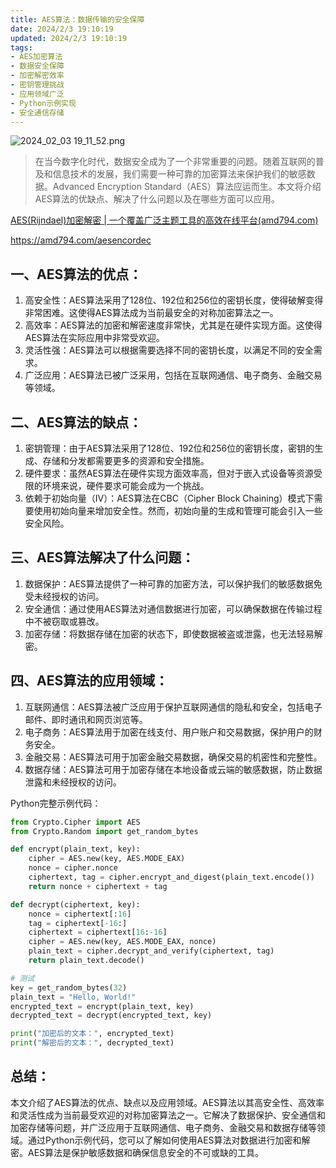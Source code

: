 ```yaml
---
title: AES算法：数据传输的安全保障
date: 2024/2/3 19:10:19
updated: 2024/2/3 19:10:19
tags:
- AES加密算法
- 数据安全保障
- 加密解密效率
- 密钥管理挑战
- 应用领域广泛
- Python示例实现
- 安全通信存储
---
```



<img src="https://static.cmdragon.cn/blog/images/2024_02_03 19_11_52.png@blog" title="2024_02_03 19_11_52.png" alt="2024_02_03 19_11_52.png"/>


> 在当今数字化时代，数据安全成为了一个非常重要的问题。随着互联网的普及和信息技术的发展，我们需要一种可靠的加密算法来保护我们的敏感数据。Advanced Encryption Standard（AES）算法应运而生。本文将介绍AES算法的优缺点、解决了什么问题以及在哪些方面可以应用。

[AES(Rijndael)加密解密 | 一个覆盖广泛主题工具的高效在线平台(amd794.com)](https://amd794.com/aesencordec)

https://amd794.com/aesencordec


## 一、AES算法的优点：
1. 高安全性：AES算法采用了128位、192位和256位的密钥长度，使得破解变得非常困难。这使得AES算法成为当前最安全的对称加密算法之一。
2. 高效率：AES算法的加密和解密速度非常快，尤其是在硬件实现方面。这使得AES算法在实际应用中非常受欢迎。
3. 灵活性强：AES算法可以根据需要选择不同的密钥长度，以满足不同的安全需求。
4. 广泛应用：AES算法已被广泛采用，包括在互联网通信、电子商务、金融交易等领域。

## 二、AES算法的缺点：
1. 密钥管理：由于AES算法采用了128位、192位和256位的密钥长度，密钥的生成、存储和分发都需要更多的资源和安全措施。
2. 硬件要求：虽然AES算法在硬件实现方面效率高，但对于嵌入式设备等资源受限的环境来说，硬件要求可能会成为一个挑战。
3. 依赖于初始向量（IV）：AES算法在CBC（Cipher Block Chaining）模式下需要使用初始向量来增加安全性。然而，初始向量的生成和管理可能会引入一些安全风险。

## 三、AES算法解决了什么问题：
1. 数据保护：AES算法提供了一种可靠的加密方法，可以保护我们的敏感数据免受未经授权的访问。
2. 安全通信：通过使用AES算法对通信数据进行加密，可以确保数据在传输过程中不被窃取或篡改。
3. 加密存储：将数据存储在加密的状态下，即使数据被盗或泄露，也无法轻易解密。

## 四、AES算法的应用领域：
1. 互联网通信：AES算法被广泛应用于保护互联网通信的隐私和安全，包括电子邮件、即时通讯和网页浏览等。
2. 电子商务：AES算法用于加密在线支付、用户账户和交易数据，保护用户的财务安全。
3. 金融交易：AES算法可用于加密金融交易数据，确保交易的机密性和完整性。
4. 数据存储：AES算法可用于加密存储在本地设备或云端的敏感数据，防止数据泄露和未经授权的访问。

Python完整示例代码：

```python
from Crypto.Cipher import AES
from Crypto.Random import get_random_bytes

def encrypt(plain_text, key):
    cipher = AES.new(key, AES.MODE_EAX)
    nonce = cipher.nonce
    ciphertext, tag = cipher.encrypt_and_digest(plain_text.encode())
    return nonce + ciphertext + tag

def decrypt(ciphertext, key):
    nonce = ciphertext[:16]
    tag = ciphertext[-16:]
    ciphertext = ciphertext[16:-16]
    cipher = AES.new(key, AES.MODE_EAX, nonce)
    plain_text = cipher.decrypt_and_verify(ciphertext, tag)
    return plain_text.decode()

# 测试
key = get_random_bytes(32)
plain_text = "Hello, World!"
encrypted_text = encrypt(plain_text, key)
decrypted_text = decrypt(encrypted_text, key)

print("加密后的文本：", encrypted_text)
print("解密后的文本：", decrypted_text)
```

## 总结：
本文介绍了AES算法的优点、缺点以及应用领域。AES算法以其高安全性、高效率和灵活性成为当前最受欢迎的对称加密算法之一。它解决了数据保护、安全通信和加密存储等问题，并广泛应用于互联网通信、电子商务、金融交易和数据存储等领域。通过Python示例代码，您可以了解如何使用AES算法对数据进行加密和解密。AES算法是保护敏感数据和确保信息安全的不可或缺的工具。
